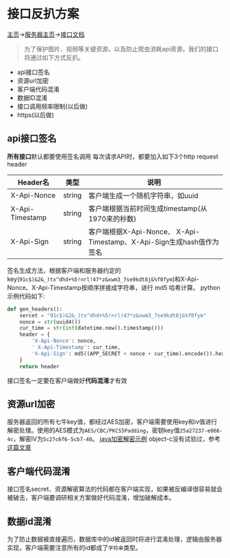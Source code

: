# 接口反扒方案
[主页](Home.md)->[服务器主页](server-team.md)->[接口文档](api-doc.md)

>为了保护图片、视频等关键资源，以及防止爬虫消耗api资源，我们的接口将通过如下方式反扒。
* api接口签名
* 资源url加密
* 客户端代码混淆
* 数据ID混淆
* 接口调用频率限制(以后做)
* https(以后做)

## api接口签名
**所有接口**默认都要使用签名调用
每次请求API时，都要加入如下3个http request header

| Header名 | 类型 | 说明 |
| ------------- | -------| -------|
| X-Api-Nonce | string | 客户端生成一个随机字符串，如uuid |
| X-Api-Timestamp | string | 客户端根据当前时间生成timestamp(从1970来的秒数) |
| X-Api-Sign | string | 客户端根据X-Api-Nonce、 X-Api-Timestamp、X-Api-Sign生成hash值作为签名|

签名生成方法，根据客户端和服务器约定的key(`91c$)&2&_)tx^dhd+%5!nrl!47*z&xwm3_7se9kdt8j&%f0fym`)和X-Api-Nonce、X-Api-Timestamp按顺序拼接成字符串，进行 md5 哈希计算。
python示例代码如下:
```python
def gen_headers():
    sercet = "91c$)&2&_)tx^dhd+%5!nrl!47*z&xwm3_7se9kdt8j&%f0fym"
    nonce = str(uuid4())
    cur_time = str(int(datetime.now().timestamp()))
    header = {
        'X-Api-Nonce': nonce,
        ' X-Api-Timestamp': cur_time,
        'X-Api-Sign': md5((APP_SECRET + nonce + cur_time).encode()).hexdigest(),
    }
    return header
```
接口签名一定要在客户端做好**代码混淆**才有效


## 资源url加密
服务器返回的所有七牛key值，都经过AES加密，客户端需要使用key和iv值进行解密处理。使用的AES模式为`AES/CBC/PKCS5Padding`，密钥key值`25a27237-e066-4c`，解密IV为`5c27c6f6-5cb7-40`。
[java加密解密示例](http://meiyuxiuxiu.6655.la/mty-team2/snippets/1)
object-c没有试验过，参考[这篇文章](http://ios.jobbole.com/88227/)

## 客户端代码混淆
接口签名secret、资源解密算法的代码都在客户端实现，如果被反编译很容易就会被破击，客户端要调研相关方案做好代码混淆，增加破解成本。

## 数据id混淆
为了防止数据被直接遍历，数据库中的id被返回时将进行混淆处理，逻辑由服务器实现，客户端需要注意所有的id都成了`字符串`类型。



